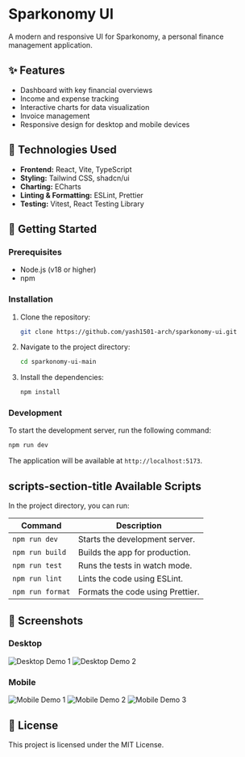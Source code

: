# Sparkonomy UI

A modern and responsive UI for Sparkonomy, a personal finance management application.

## ✨ Features

*   Dashboard with key financial overviews
*   Income and expense tracking
*   Interactive charts for data visualization
*   Invoice management
*   Responsive design for desktop and mobile devices

## 🚀 Technologies Used

*   **Frontend:** React, Vite, TypeScript
*   **Styling:** Tailwind CSS, shadcn/ui
*   **Charting:** ECharts
*   **Linting & Formatting:** ESLint, Prettier
*   **Testing:** Vitest, React Testing Library

## 🏁 Getting Started

### Prerequisites

*   Node.js (v18 or higher)
*   npm

### Installation

1.  Clone the repository:
    ```bash
    git clone https://github.com/yash1501-arch/sparkonomy-ui.git
    ```
2.  Navigate to the project directory:
    ```bash
    cd sparkonomy-ui-main
    ```
3.  Install the dependencies:
    ```bash
    npm install
    ```

### Development

To start the development server, run the following command:

```bash
npm run dev
```

The application will be available at `http://localhost:5173`.

## scripts-section-title Available Scripts

In the project directory, you can run:

| Command         | Description                                    |
| --------------- | ---------------------------------------------- |
| `npm run dev`   | Starts the development server.                 |
| `npm run build` | Builds the app for production.                 |
| `npm run test`  | Runs the tests in watch mode.                  |
| `npm run lint`  | Lints the code using ESLint.                   |
| `npm run format`| Formats the code using Prettier.               |

## 📸 Screenshots

### Desktop

![Desktop Demo 1](public/demo-desktop-1.png)
![Desktop Demo 2](public/demo-desktop-2.png)

### Mobile

![Mobile Demo 1](public/demo-mobile-1.png)
![Mobile Demo 2](public/demo-mobile-2.png)
![Mobile Demo 3](public/demo-mobile-3.png)

## 📄 License

This project is licensed under the MIT License.